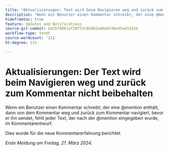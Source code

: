 ```yaml
---
title: "Aktualisierungen: Text wird beim Navigieren weg und zurück zum Kommentar nicht beibehalten."
description: "Wenn ein Benutzer einen Kommentar schreibt, der eine @mention enthält, dann von dem Kommentar weg und zurück zum Kommentar navigiert, bevor er ihn sendet, fehlt jeder Text, der nach @mention eingegeben wurde, im Kommentarentwurf."
hidefromtoc: true
feature: Updates and Notifications
source-git-commit: ba35f0961af20753c8b902a46d47dbe45ad3262b
workflow-type: tm+mt
source-wordcount: '111'
ht-degree: 11%

---
```



# Aktualisierungen: Der Text wird beim Navigieren weg und zurück zum Kommentar nicht beibehalten

Wenn ein Benutzer einen Kommentar schreibt, der eine @mention enthält, dann von dem Kommentar weg und zurück zum Kommentar navigiert, bevor er ihn sendet, fehlt jeder Text, der nach der @mention eingegeben wurde, im Kommentarentwurf.

Dies wurde für die neue Kommentarerfahrung berichtet.

_Erste Meldung am Freitag, 21. März 2024._

